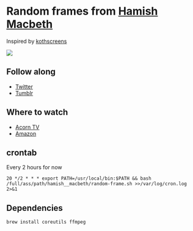 # Random frames from [Hamish Macbeth](https://en.wikipedia.org/wiki/Hamish_Macbeth_(TV_series))

Inspired by [kothscreens](https://twitter.com/kothscreens)

![](https://upload.wikimedia.org/wikipedia/en/0/0d/HamishMacbethTitle.png)

## Follow along

* [Twitter](https://twitter.com/hamish__macbeth)
* [Tumblr](https://hamishmacbeth.tumblr.com/)

## Where to watch

* [Acorn TV](https://acorn.tv/hamishmacbeth/)
* [Amazon](https://www.amazon.com/gp/video/detail/B07VWS3T7M/ref=cm_sw_tw_r_pv_wb_Vyx16JI2EAK8s)

## crontab

Every 2 hours for now

```
20 */2 * * * export PATH=/usr/local/bin:$PATH && bash /full/ass/path/hamish__macbeth/random-frame.sh >>/var/log/cron.log 2>&1
```

## Dependencies

```bash
brew install coreutils ffmpeg
```
